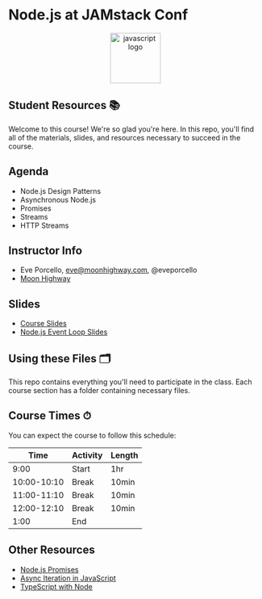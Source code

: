 # Node.js at JAMstack Conf

<p align="center">
<img src="https://upload.wikimedia.org/wikipedia/commons/thumb/6/6a/JavaScript-logo.png/600px-JavaScript-logo.png" width="100" alt="javascript logo"/>
</p>

## Student Resources 📚

Welcome to this course! We're so glad you're here. In this repo, you'll find all of the materials, slides, and resources necessary to succeed in the course.

## Agenda

- Node.js Design Patterns
- Asynchronous Node.js
- Promises
- Streams
- HTTP Streams

## Instructor Info

- Eve Porcello, eve@moonhighway.com, @eveporcello
- [Moon Highway](https://moonhighway.com)

## Slides

- [Course Slides](https://slides.com/moonhighway/nodejs-jamstack/)
- [Node.js Event Loop Slides](https://docs.google.com/presentation/d/1kV-kdTuHJ0geVoy5hiQwiP8GkU2wy4kQawqUYB3A9OY/edit?usp=sharing)

## Using these Files 🗂

This repo contains everything you'll need to participate in the class. Each course section has a folder containing necessary files.

## Course Times ⏱

You can expect the course to follow this schedule:

| Time        | Activity | Length |
| ----------- | -------- | ------ |
| 9:00        | Start    | 1hr    |
| 10:00-10:10 | Break    | 10min  |
| 11:00-11:10 | Break    | 10min  |
| 12:00-12:10 | Break    | 10min  |
| 1:00        | End      |


## Other Resources

* [Node.js Promises](https://nodejs.dev/learn/understanding-javascript-promises)
* [Async Iteration in JavaScript](https://alanstorm.com/async-generators-and-async-iteration-in-node-js/)
* [TypeScript with Node](https://nodejs.dev/learn/nodejs-with-typescript)

